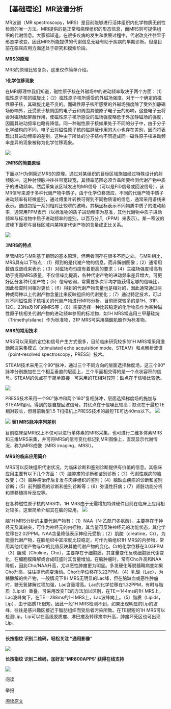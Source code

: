 ## 【基础理论】MR波谱分析


MR波谱（MR spectroscopy，MRS）是目前能够进行活体组织内化学物质无创性检测的唯一方法。MRI提供的是正常和病理组织的形态信息，而MRS则可提供组织的代谢信息。大家都知道，在很多疾病的发生和发展过程中，代谢改变往往早于形态学改变，因此MRS所能提供的代谢信息无疑有助于疾病的早期诊断。但是目前在临床应用方面还处于研究和摸索阶段。

**MRS的原理**

MRS的原理比较复杂，这里仅作简单介绍。

1**化学位移现象**

在MRI原理中我们知道，磁性原子核在外磁场中的进动频率取决于两个方面：（1）磁性原子核的磁旋比；（2）磁性原子核所感受的外磁场强度。对于一个确定的磁性原子核，其磁旋比是不变的。而磁性原子核所感受的外磁场强度除了受外加静磁场影响外，还受原子核周围的电子云和周围其他原子电子云的影响，这些电子云将会对磁场起屏蔽作用，使磁性原子核所感受的磁场强度略低于外加静磁场的强度，因而其进动频率也略有降低。同一种磁性原子核如果处于不同的分子中，由于分子化学结构的不同，电子云对磁性原子核的磁屏蔽作用的大小也存在差别，因而将表现出其进动频率的差别。这种由于所处的分子结构不同造成同一磁性原子核进动频率差异的现象被称为化学位移现象。

[![](file:///C:/Users/ADMINI~1/AppData/Local/Temp/enhtmlclip/EN0180f915.png)](file://C:\Users\ADMINI~1\AppData\Local\Temp\enhtmlclip\image1)

2**MRS的简要原理**

下面以1H为例简述MRS的原理。通过对某组织的目标区域施加经过特殊设计的射频脉冲，这种射频脉冲往往带宽较宽，其频率范围必须含盖所要检测代谢产物中质子的进动频率。然后采集该区域发出的MR信号（可以是FID信号或回波信号），该MR信号来源于多种代谢产物中质子，由于化学位移效应，不同的代谢产物中质子进动频率有轻微差别，通过傅里叶转换可得到不同物质谱的信息，通常采用谱线来表示。谱线包括一系列相对比较窄的波峰。其横坐标表示不同物质中质子的进动频率，通常用PPM表示（以标准物的质子进动频率为基准，其他代谢物中质子进动频率与标准物中质子进动频率的差别，以百万分几（PPM）来表示）。某一窄波的波峰下面积与目标区域内某特定代谢产物的含量成正比关系。

[![](file:///C:/Users/ADMINI~1/AppData/Local/Temp/enhtmlclip/EN0180f924.png)](file://C:\Users\ADMINI~1\AppData\Local\Temp\enhtmlclip\image2)

3**MRS的特点**

尽管MRS与MRI基于相同的基本原理，但两者间存在很多不同之处。与MRI相比，MRS具有以下特点：（1）得到的是代谢产物的信息，而非解剖图像；（2）通常用数值或谱线来表示；（3）对磁场均匀度有着更高的要求；（4）主磁场强度增高有助于提高MRS质量，不仅信噪比提高，各种代谢产物的进动频率差异增大，可更好区分各种代谢产物；（5）信号较弱，常需要多次平均才能获得足够的信噪比，因此检查时间相对更长；（6）得到的代谢产物含量也是相对的，因此通常通过两种或两种以上代谢产物含量比来反映组织的代谢变化；（7）通过特定技术，可以对不同磁性原子核相关的代谢产物进行MRS分析，目前研究较多的是1H、31P、12C、23Na及19F的MRS等；（8）需要选择一种比较稳定的化学物质作为某种磁性原子核相关代谢产物的进动频率参照的标准物，如1H MRS常选用三甲基硅烷（Trimethylsilane）作为标准物，31P MRS可采用磷酸肌酸作为标准物。

**MRS的常用技术**

MRS可以采用的定位和信号产生方式很多，目前临床研究较多的1H MRS常采用激励回波采集模式（stimulated echo acquisition mode，STEAM）和点解析波谱（point-resolved spectroscopy，PRESS）技术。

STEAM技术采用三个90°脉冲，通过三个不同方向的层面选择梯度场，这三个90°脉冲分别施加在三个相互垂直的层面上，三个平面相交得的是一个点状容积的信号。STEAM的优点在于简单直接，可采用的TE相对较短；缺点在于信噪比较低。

[![](file:///C:/Users/ADMINI~1/AppData/Local/Temp/enhtmlclip/EN0180f934.png)](file://C:\Users\ADMINI~1\AppData\Local\Temp\enhtmlclip\image3)

PRESS技术采用一个90°脉冲和两个180°复相脉冲，层面选择梯度场的施加与STEAM相同。得到的是自旋回波信号。其优点在于信噪比较高；缺点在于最短TE相对较长，但目前新型1.5 T扫描机上PRESS技术的最短TE可达40ms以下。 [![](file:///C:/Users/ADMINI~1/AppData/Local/Temp/enhtmlclip/EN0180f944.png)](file://C:\Users\ADMINI~1\AppData\Local\Temp\enhtmlclip\image4)

[![](file:///C:/Users/ADMINI~1/AppData/Local/Temp/enhtmlclip/EN0180f953.png)](file://C:\Users\ADMINI~1\AppData\Local\Temp\enhtmlclip\image5)
**表1 MRS脉冲序列差别**

目前临床型MRI仪上不仅可以进行单体素的MRS采集，也可进行二维多体素MRS和三维MRS采集，并可将MRS的信号变化标记到MRI图像上，直观显示代谢情况，称为MRS成像（MRS imaging，MRSI）。

**MRS的临床应用简介**

MRS可以反映组织代谢状况，为临床诊断和鉴别诊断提供有价值的信息。其临床应用主要有以下几个方面：（1）脑肿瘤的诊断和鉴别诊断；（2）代谢性疾病的脑改变；（3）脑肿瘤治疗后复发与肉芽组织的鉴别；（4）脑缺血疾病的诊断和鉴别诊断；（5）前列腺癌的诊断和鉴别诊断等；（6）弥漫性肝病；（7）肾脏功能分析和肾移植排斥反应等。

在各种磁性原子核的MRS中，1H MRS由于无需增加特殊硬件目前在临床上应用相对较多。这里简单介绍其在脑的应用。 [![](file:///C:/Users/ADMINI~1/AppData/Local/Temp/enhtmlclip/EN0180f963.png)](file://C:\Users\ADMINI~1\AppData\Local\Temp\enhtmlclip\image6)

脑1H MRS分析的主要代谢产物有：（1）NAA（N-乙酰门冬氨酸），主要存在于神经元及其轴突，可作为神经元的内标物，其含量可反映神经元的功能状态，其化学位移在2.02PPM。NAA含量降低表示神经元受损；（2）肌酸（creatine，Cr），为能量代谢产物，在脑组织中其浓度比较稳定，可作为脑组织1H MRS的内参物，常用其他代谢产物与Cr的比值反映其他代谢产物的变化。Cr的化学位移在3.03PPM（3）胆碱（Choline，Cho），主要存在于细胞膜，其含量变化反映细胞膜代谢变化，在细胞膜降解或合成旺盛时其含量增加。在脑肿瘤时，常有Cho升高和NAA降低，因此Cho/NAA升高，尤以恶性肿瘤更为明显。多发硬化等脱髓鞘病变如果Cho升高，往往提示病变活动。Cho化学位移在3.22PPM。（4）乳酸（Lac），为糖酵解的终产物，一般情况下1H MRS无明显的Lac峰，但在脑缺血或恶性肿瘤时，糖无氧酵解过程加强，Lac含量增高。Lac的化学位移在1.32PPM，有时与脂质（Lipid）重叠，可采用改变TE的方法加以区别，在TE＝144ms的1H MRS上，Lac波峰向下，在TE＝288ms的1H MRS上，Lac波峰向上。（5）脂质（Lipids，Lip），由于脂质TE很短，因此一般1H MRS检测不到，如果出现明显的Lip的波峰，往往是感兴趣区接近于脂肪组织而受后者污染所致。在TE很短的1H MRS可以检测Lip。Lip可以在高级胶质瘤、淋巴瘤及转移瘤中升高，肿瘤坏死区也可出现Lip。

- - - - - - - - - - -
**长按指纹 识别二维码，轻松关注 “通用影像”**

[![](file:///C:/Users/ADMINI~1/AppData/Local/Temp/enhtmlclip/EN0180f972.png)](file://C:\Users\ADMINI~1\AppData\Local\Temp\enhtmlclip\image7)

**长按指纹 识别二维码，加好友"MR800APPS' 获得在线支持**

[![](file:///C:/Users/ADMINI~1/AppData/Local/Temp/enhtmlclip/EN0180f982.png)](file://C:\Users\ADMINI~1\AppData\Local\Temp\enhtmlclip\image8)

阅读

举报

[阅读原文](http://mp.weixin.qq.com/s?__biz=MzAwNTU2MDQ1Mg==&mid=208636587&idx=2&sn=9ad4ef1029d1fc3106a58ba6295a5070&scene=1&srcid=1rZNsR3yvoFydKQf4Elg#rd)